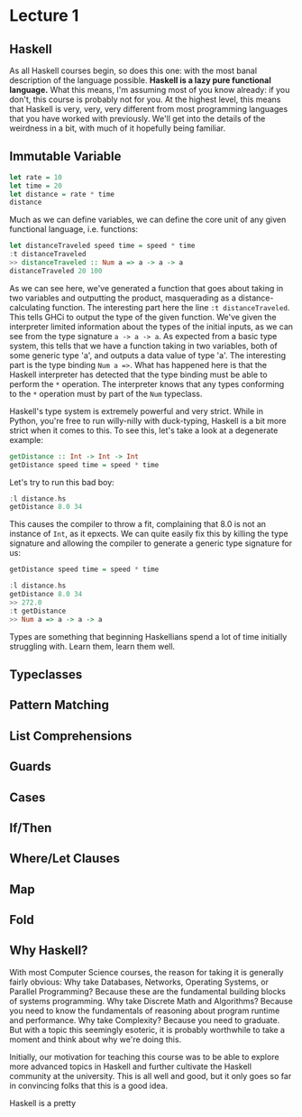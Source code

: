 # Lecture 1
## Haskell
As all Haskell courses begin, so does this one: with the most banal description of the language possible. **Haskell is a lazy pure functional language.** What this means, I'm assuming most of you know already: if you don't, this course is probably not for you. At the highest level, this means that Haskell is very, very, very different from most programming languages that you have worked with previously. We'll get into the details of the weirdness in a bit, with much of it hopefully being familiar.

## Immutable Variable
```haskell
let rate = 10
let time = 20
let distance = rate * time
distance
```
Much as we can define variables, we can define the core unit of any given functional language, i.e. functions:
```haskell
let distanceTraveled speed time = speed * time
:t distanceTraveled
>> distanceTraveled :: Num a => a -> a -> a
distanceTraveled 20 100
```
As we can see here, we've generated a function that goes about taking in two variables and outputting the product, masquerading as a distance-calculating function. The interesting part here the line `:t distanceTraveled`. This tells GHCi to output the type of the given function. We've given the interpreter limited information about the types of the initial inputs, as we can see from the type signature `a -> a -> a`. As expected from a basic type system, this tells that we have a function taking in two variables, both of some generic type 'a', and outputs a data value of type 'a'. The interesting part is the type binding `Num a =>`. What has happened here is that the Haskell interpreter has detected that the type binding must be able to perform the `*` operation. The interpreter knows that any types conforming to the `*` operation must by part of the `Num` typeclass.

Haskell's type system is extremely powerful and very strict. While in Python, you're free to run willy-nilly with duck-typing, Haskell is a bit more strict when it comes to this. To see this, let's take a look at a degenerate example:
```haskell
getDistance :: Int -> Int -> Int
getDistance speed time = speed * time
```
Let's try to run this bad boy:
```haskell
:l distance.hs
getDistance 8.0 34
```
This causes the compiler to throw a fit, complaining that 8.0 is not an instance of `Int`, as it epxects. We can quite easily fix this by killing the type signature and allowing the compiler to generate a generic type signature for us:
```haskell
getDistance speed time = speed * time

:l distance.hs
getDistance 8.0 34
>> 272.0
:t getDistance
>> Num a => a -> a -> a
```
Types are something that beginning Haskellians spend a lot of time initially struggling with. Learn them, learn them well.

## Typeclasses

## Pattern Matching

## List Comprehensions

## Guards

## Cases

## If/Then

## Where/Let Clauses

## Map

## Fold


## Why Haskell?
With most Computer Science courses, the reason for taking it is generally fairly obvious: Why take Databases, Networks, Operating Systems, or Parallel Programming? Because these are the fundamental building blocks of systems programming. Why take Discrete Math and Algorithms? Because you need to know the fundamentals of reasoning about program runtime and performance. Why take Complexity? Because you need to graduate. But with a topic this seemingly esoteric, it is probably worthwhile to take a moment and think about why we're doing this.

Initially, our motivation for teaching this course was to be able to explore more advanced topics in Haskell and further cultivate the Haskell community at the university. This is all well and good, but it only goes so far in convincing folks that this is a good idea.

Haskell is a pretty 